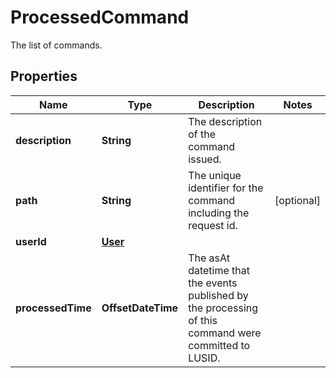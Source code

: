 

# ProcessedCommand

The list of commands.

## Properties

| Name | Type | Description | Notes |
|------------ | ------------- | ------------- | -------------|
|**description** | **String** | The description of the command issued. |  |
|**path** | **String** | The unique identifier for the command including the request id. |  [optional] |
|**userId** | [**User**](User.md) |  |  |
|**processedTime** | **OffsetDateTime** | The asAt datetime that the events published by the processing of this command were committed to LUSID. |  |



